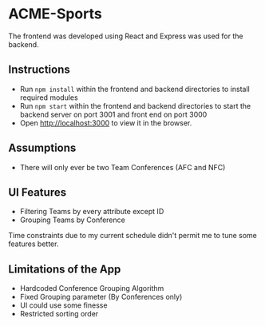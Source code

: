 # ACME-Sports
The frontend was developed using React and Express was used for the backend.

## Instructions
- Run `npm install` within the frontend and backend directories to install required modules
- Run `npm start` within the frontend and backend directories to start the backend server on port 3001 and front end on port 3000
- Open [http://localhost:3000](http://localhost:3000) to view it in the browser.

## Assumptions
- There will only ever be two Team Conferences (AFC and NFC)

## UI Features
- Filtering Teams by every attribute except ID
- Grouping Teams by Conference

Time constraints due to my current schedule didn't permit me to tune some features better.

## Limitations of the App
- Hardcoded Conference Grouping Algorithm
- Fixed Grouping parameter (By Conferences only)
- UI could use some finesse
- Restricted sorting order
